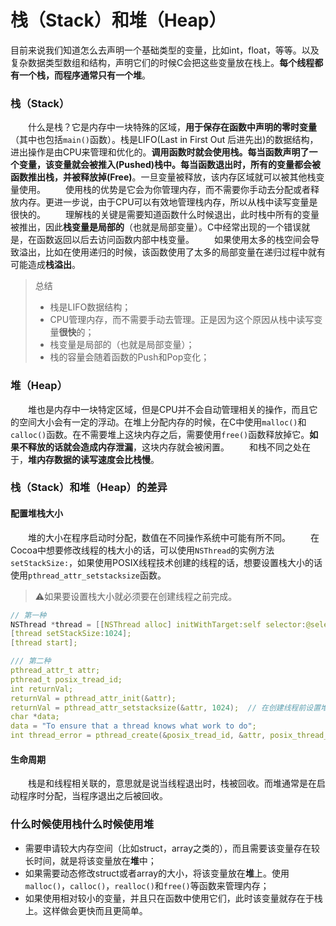 # 栈（Stack）和堆（Heap）

​		目前来说我们知道怎么去声明一个基础类型的变量，比如int，float，等等。以及复杂数据类型数组和结构，声明它们的时候C会把这些变量放在栈上。**每个线程都有一个栈，而程序通常只有一个堆**。

### 栈（Stack）

  什么是栈？它是内存中一块特殊的区域，**用于保存在函数中声明的零时变量**（其中也包括`main()`函数）。栈是LIFO(Last in First Out 后进先出)的数据结构，进出操作是由CPU来管理和优化的。**调用函数时就会使用栈。**每当函数声明了一个变量，该变量就会被**推入(Pushed)**栈中。每当函数退出时，所有的变量都会被函数推出栈，并被**释放掉(Free)**。一旦变量被释放，该内存区域就可以被其他栈变量使用。
  使用栈的优势是它会为你管理内存，而不需要你手动去分配或者释放内存。更进一步说，由于CPU可以有效地管理栈内存，所以从栈中读写变量是很快的。
  理解栈的关键是需要知道函数什么时候退出，此时栈中所有的变量被推出，因此**栈变量是局部的**（也就是局部变量）。C中经常出现的一个错误就是，在函数返回以后去访问函数内部中栈变量。
  如果使用太多的栈空间会导致溢出，比如在使用递归的时候，该函数使用了太多的局部变量在递归过程中就有可能造成**栈溢出**。

> 总结
>
> - 栈是LIFO数据结构；
> - CPU管理内存，而不需要手动去管理。正是因为这个原因从栈中读写变量**很快**的；
> - 栈变量是局部的（也就是局部变量）；
> - 栈的容量会随着函数的Push和Pop变化；

### 堆（Heap）

  堆也是内存中一块特定区域，但是CPU并不会自动管理相关的操作，而且它的空间大小会有一定的浮动。在堆上分配内存的时候，在C中使用`malloc()`和`calloc()`函数。在不需要堆上这块内存之后，需要使用`free()`函数释放掉它。**如果不释放的话就会造成内存泄漏**，这块内存就会被闲置。
  和栈不同之处在于，**堆内存数据的读写速度会比栈慢**。



### 栈（Stack）和堆（Heap）的差异

#### 配置堆栈大小

  堆的大小在程序启动时分配，数值在不同操作系统中可能有所不同。
  在Cocoa中想要修改线程的栈大小的话，可以使用`NSThread`的实例方法`setStackSize:`，如果使用POSIX线程技术创建的线程的话，想要设置栈大小的话使用`pthread_attr_setstacksize`函数。

> ⚠️如果要设置栈大小就必须要在创建线程之前完成。

```c++
// 第一种
NSThread *thread = [[NSThread alloc] initWithTarget:self selector:@selector(backgroudMethod:) object:nil];
[thread setStackSize:1024];
[thread start];

/// 第二种
pthread_attr_t attr;
pthread_t posix_tread_id;
int returnVal;
returnVal = pthread_attr_init(&attr);
returnVal = pthread_attr_setstacksize(&attr, 1024);  // 在创建线程前设置堆栈大小
char *data;
data = "To ensure that a thread knows what work to do";
int thread_error = pthread_create(&posix_tread_id, &attr, posix_thread_mainroutine, data);
```

#### 生命周期

  栈是和线程相关联的，意思就是说当线程退出时，栈被回收。而堆通常是在启动程序时分配，当程序退出之后被回收。

### 什么时候使用栈什么时候使用堆

- 需要申请较大内存空间（比如struct，array之类的），而且需要该变量存在较长时间，就是将该变量放在**堆**中；
- 如果需要动态修改struct或者array的大小，将该变量放在**堆**上。使用`malloc()`，`calloc()`，`realloc()`和`free()`等函数来管理内存；
- 如果使用相对较小的变量，并且只在函数中使用它们，此时该变量就存在于栈上。这样做会更快而且更简单。

